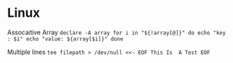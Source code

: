 # Linux

Assocaitive Array
    ```
    declare -A array
    for i in "${!array[@]}"
    do
      echo "key  : $i"
      echo "value: ${array[$i]}"
    done
    ```

Multiple lines
    ```
    tee filepath > /dev/null <<- EOF
    This
    Is 
    A Test
    EOF
    ```


